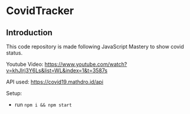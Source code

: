 # CovidTracker

## Introduction
This code repository is made following JavaScript Mastery to show covid status.

Youtube Video: https://www.youtube.com/watch?v=khJlrj3Y6Ls&list=WL&index=1&t=3587s

API used: https://covid19.mathdro.id/api

Setup:
- run ```npm i && npm start```
